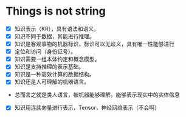 Things is not string
===
* [X] 知识表示（KR），具有语法和语义。
* [X] 知识不同于数据，其能进行推理。
* [X] 知识是客观事物的机器标识，标识可以无歧义，具有唯一性能够进行
* [X] 定位和访问（身份证号）。
* [X] 知识需要一组本体约定和概念模型。
* [X] 知识是支持推理的表示基础。
* [X] 知识是一种高效计算的数据结构。
* [X] 知识还是人可理解的机器语言。
-  总而言之就是类人语言，被机器能够理解，能够表示现实中的实体信息

* [X] 知识用连续向量进行表示，Tensor，神经网络表示（不会啊）
